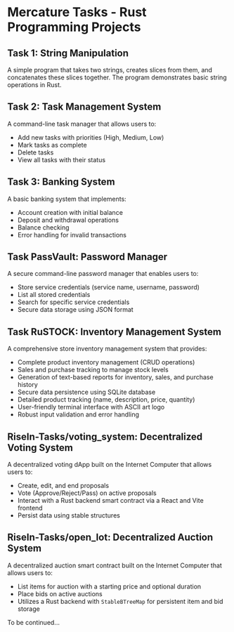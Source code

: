 # Mercature Tasks - Rust Programming Projects

## Task 1: String Manipulation
A simple program that takes two strings, creates slices from them, and concatenates these slices together. The program demonstrates basic string operations in Rust.

## Task 2: Task Management System
A command-line task manager that allows users to:
- Add new tasks with priorities (High, Medium, Low)
- Mark tasks as complete
- Delete tasks
- View all tasks with their status
  

## Task 3: Banking System
A basic banking system that implements:
- Account creation with initial balance
- Deposit and withdrawal operations
- Balance checking
- Error handling for invalid transactions


## Task PassVault: Password Manager
A secure command-line password manager that enables users to:
- Store service credentials (service name, username, password)
- List all stored credentials
- Search for specific service credentials
- Secure data storage using JSON format

## Task RuSTOCK: Inventory Management System
A comprehensive store inventory management system that provides:
- Complete product inventory management (CRUD operations)
- Sales and purchase tracking to manage stock levels
- Generation of text-based reports for inventory, sales, and purchase history
- Secure data persistence using SQLite database
- Detailed product tracking (name, description, price, quantity)
- User-friendly terminal interface with ASCII art logo
- Robust input validation and error handling

## RiseIn-Tasks/voting_system: Decentralized Voting System
A decentralized voting dApp built on the Internet Computer that allows users to:
- Create, edit, and end proposals
- Vote (Approve/Reject/Pass) on active proposals
- Interact with a Rust backend smart contract via a React and Vite frontend
- Persist data using stable structures

## RiseIn-Tasks/open_lot: Decentralized Auction System
A decentralized auction smart contract built on the Internet Computer that allows users to:
- List items for auction with a starting price and optional duration
- Place bids on active auctions
- Utilizes a Rust backend with `StableBTreeMap` for persistent item and bid storage

To be continued...
